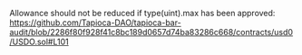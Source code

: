 Allowance should not be reduced if type(uint).max has been approved:
https://github.com/Tapioca-DAO/tapioca-bar-audit/blob/2286f80f928f41c8bc189d0657d74ba83286c668/contracts/usd0/USDO.sol#L101